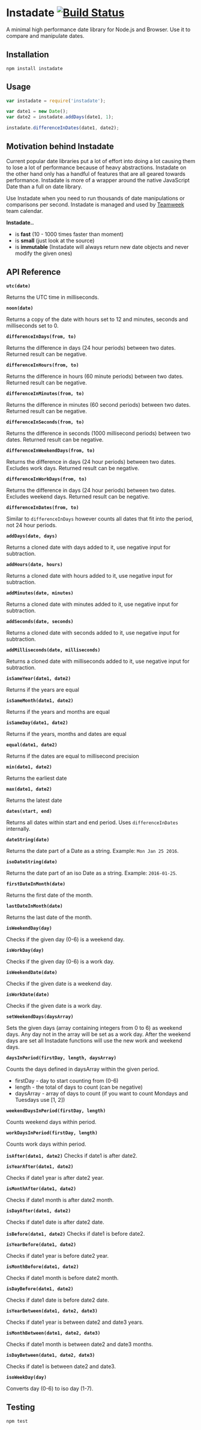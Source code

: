 # Instadate [![Build Status](https://travis-ci.org/Teamweek/instadate.svg?branch=master)](https://travis-ci.org/Teamweek/instadate)

A minimal high performance date library for Node.js and Browser. Use it to compare and manipulate dates.

## Installation
```
npm install instadate
```

## Usage
```javascript
var instadate = require('instadate');

var date1 = new Date();
var date2 = instadate.addDays(date1, 1);

instadate.differenceInDates(date1, date2);
```

## Motivation behind Instadate

Current popular date libraries put a lot of effort into doing a lot causing them to lose a lot of performance because of heavy abstractions. Instadate on the other hand only has a handful of features that are all geared towards performance. Instadate is more of a wrapper around the native JavaScript Date than a full on date library.

Use Instadate when you need to run thousands of date manipulations or comparisons per second. Instadate is managed and used by [Teamweek](https://teamweek.com/) team calendar.

**Instadate..**
* is **fast** (10 - 1000 times faster than moment)
* is **small** (just look at the source)
* is **immutable** (Instadate will always return new date objects and never modify the given ones)

## API Reference

**`utc(date)`**

Returns the UTC time in milliseconds.

**`noon(date)`**

Returns a copy of the date with hours set to 12 and minutes, seconds and milliseconds set to 0.

**`differenceInDays(from, to)`**

Returns the difference in days (24 hour periods) between two dates. Returned result can be negative.

**`differenceInHours(from, to)`**

Returns the difference in hours (60 minute periods) between two dates. Returned result can be negative.

**`differenceInMinutes(from, to)`**

Returns the difference in minutes (60 second periods) between two dates. Returned result can be negative.

**`differenceInSeconds(from, to)`**

Returns the difference in seconds (1000 millisecond periods) between two dates. Returned result can be negative.

**`differenceInWeekendDays(from, to)`**

Returns the difference in days (24 hour periods) between two dates. Excludes work days. Returned result can be negative.

**`differenceInWorkDays(from, to)`**

Returns the difference in days (24 hour periods) between two dates. Excludes weekend days. Returned result can be negative.

**`differenceInDates(from, to)`**

Similar to `differenceInDays` however counts all dates that fit into the period, not 24 hour periods.

**`addDays(date, days)`**

Returns a cloned date with days added to it, use negative input for subtraction.

**`addHours(date, hours)`**

Returns a cloned date with hours added to it, use negative input for subtraction.

**`addMinutes(date, minutes)`**

Returns a cloned date with minutes added to it, use negative input for subtraction.

**`addSeconds(date, seconds)`**

Returns a cloned date with seconds added to it, use negative input for subtraction.

**`addMilliseconds(date, milliseconds)`**

Returns a cloned date with milliseconds added to it, use negative input for subtraction.

**`isSameYear(date1, date2)`**

Returns if the years are equal

**`isSameMonth(date1, date2)`**

Returns if the years and months are equal

**`isSameDay(date1, date2)`**

Returns if the years, months and dates are equal

**`equal(date1, date2)`**

Returns if the dates are equal to millisecond precision

**`min(date1, date2)`**

Returns the earliest date

**`max(date1, date2)`**

Returns the latest date

**`dates(start, end)`**

Returns all dates within start and end period. Uses `differenceInDates` internally.

**`dateString(date)`**

Returns the date part of a Date as a string. Example: `Mon Jan 25 2016`.

**`isoDateString(date)`**

Returns the date part of an iso Date as a string. Example: `2016-01-25`.

**`firstDateInMonth(date)`**

Returns the first date of the month.

**`lastDateInMonth(date)`**

Returns the last date of the month.

**`isWeekendDay(day)`**

Checks if the given day (0-6) is a weekend day.

**`isWorkDay(day)`**

Checks if the given day (0-6) is a work day.

**`isWeekendDate(date)`**

Checks if the given date is a weekend day.

**`isWorkDate(date)`**

Checks if the given date is a work day.

**`setWeekendDays(daysArray)`**

Sets the given days (array containing integers from 0 to 6) as weekend days. Any day not in the array will be set as a work day. After the weekend days are set all Instadate functions will use the new work and weekend days.

**`daysInPeriod(firstDay, length, daysArray)`**

Counts the days defined in daysArray within the given period.

* firstDay - day to start counting from (0-6)
* length - the total of days to count (can be negative)
* daysArray - array of days to count (if you want to count Mondays and Tuesdays use [1, 2])

**`weekendDaysInPeriod(firstDay, length)`**

Counts weekend days within period.

**`workDaysInPeriod(firstDay, length)`**

Counts work days within period.

**`isAfter(date1, date2)`**
Checks if date1 is after date2.

**`isYearAfter(date1, date2)`**

Checks if date1 year is after date2 year.

**`isMonthAfter(date1, date2)`**

Checks if date1 month is after date2 month.

**`isDayAfter(date1, date2)`**

Checks if date1 date is after date2 date.

**`isBefore(date1, date2)`**
Checks if date1 is before date2.

**`isYearBefore(date1, date2)`**

Checks if date1 year is before date2 year.

**`isMonthBefore(date1, date2)`**

Checks if date1 month is before date2 month.

**`isDayBefore(date1, date2)`**

Checks if date1 date is before date2 date.

**`isYearBetween(date1, date2, date3)`**

Checks if date1 year is between date2 and date3 years.

**`isMonthBetween(date1, date2, date3)`**

Checks if date1 month is between date2 and date3 months.

**`isDayBetween(date1, date2, date3)`**

Checks if date1 is between date2 and date3.

**`isoWeekDay(day)`**

Converts day (0-6) to iso day (1-7).

## Testing
```
npm test
```
